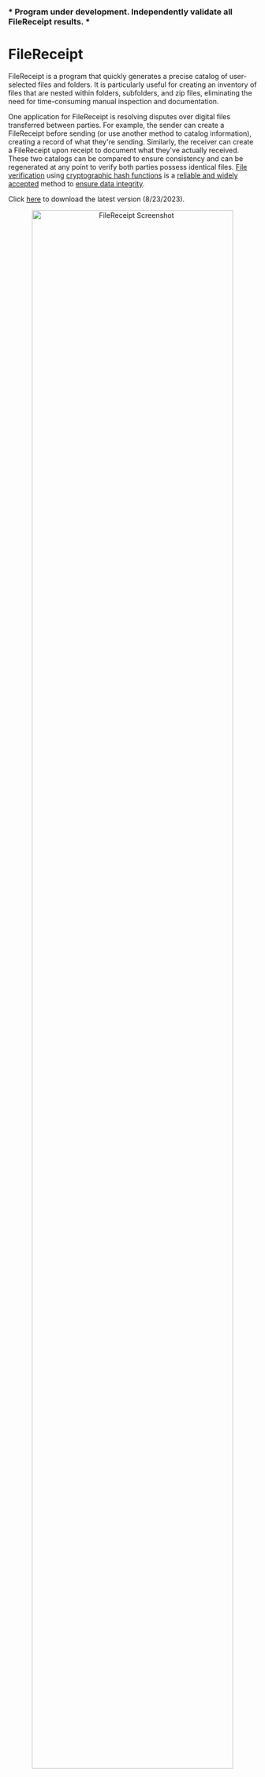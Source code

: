 ### * Program under development. Independently validate all FileReceipt results. *

# FileReceipt
FileReceipt is a program that quickly generates a precise catalog of user-selected files and folders. It is particularly useful for creating an inventory of files that are nested within folders, subfolders, and zip files, eliminating the need for time-consuming manual inspection and documentation.

One application for FileReceipt is resolving disputes over digital files transferred between parties. For example, the sender can create a FileReceipt before sending (or use another method to catalog information), creating a record of what they're sending. Similarly, the receiver can create a FileReceipt upon receipt to document what they've actually received. These two catalogs can be compared to ensure consistency and can be regenerated at any point to verify both parties possess identical files. [File verification](https://en.wikipedia.org/wiki/File_verification) using [cryptographic hash functions](https://en.wikipedia.org/wiki/Cryptographic_hash_function) is a [reliable and widely accepted](https://csrc.nist.gov/Projects/Hash-Functions) method to [ensure data integrity](https://learn.microsoft.com/en-us/dotnet/standard/security/ensuring-data-integrity-with-hash-codes).

Click [here](https://github.com/btc-git/FileReceipt#-download) to download the latest version (8/23/2023).

<p align="center">
  <img src="https://crimlawtech.com/FileReceiptScreenshot.PNG" alt="FileReceipt Screenshot" width="90%">
</p>

### FileReceipt records the following information for each file:

- File Path
- File Name
- File Hash
- File Size
- Folder Path
- Folder Name

### FileReceipt also records:
- Errors encountered during processing
- Empty Files (0 bytes)
- Empty Folders (0 items)
- Files with matching hashes

## Usage

To use FileReceipt:
1. Add files and folders to the file list box by either dragging and dropping them or clicking "Browse for Files".
2. Once files have been added to the list, click "Generate FileReceipt" and select a location to save the FileReceipts.
3. After the processing is complete, a folder will open containing a text file and a CSV file (spreadsheet) that both contain the same catalog information in different formats.

FileReceipt works [recursively](https://en.wikipedia.org/wiki/Recursion_(computer_science)), meaning if you add a folder or zip file to the list, it will search inside and catalog all the files, folders, and zip files within it. By adding the top-level folder or zip file, you can capture the entire directory structure and contents of everything nested inside.

FileReceipt calculates a [hash value](https://en.wikipedia.org/wiki/Cryptographic_hash_function) for each file that it processes. This value is unique to the file and can be used to demonstrate the file is the same and has not been tampered with or changed over time. Once a hash value has been calculated for a file, it can be recalculated again at any time and will remain the same. If the hash value changes on any subsequent recalculation, it means the file is not the same as when the hash value was originally calculated. 

FileReceipt uses hash algorithm [SHA-256](https://en.wikipedia.org/wiki/SHA-2) by default, but can be changed to use SHA-512, SHA-1, MD5, or other common algorithms. Changing the hash algorithm may be necessary to coordinate with other programs or individuals. When comparing files, in order for the hash values of identical files to match, the same hash algorithm must be used.

#### NOTE: Windows users should enable the "Long File Path" option for accurate results.
By default, Windows imposes a limit on the length of file paths and names, restricting them to approximately 260 characters. If a file path exceeds this limit due to long folder names or file names, some programs might be unable to open the file, even if it appears visible in Windows File Explorer.

| ---------------- File Path ----------------- || ----- File Name ----- |

C:\DocumentsFolder\WorkProjectsFolder\SampleDocument.PDF

| --------- Example File Path Length: 56 Characters Long --------- |

To overcome this limitation, the "Long File Paths" option must be manually enabled in Windows. Without enabling this setting, FileReceipt, and other programs, may encounter difficulties consistently opening files within long file paths. Consequently, when creating a FileReceipt for files and folders with long paths, failure to enable the "Long File Paths" setting may lead to errors or omission of these files from the catalog.

WARNING: Modifying the Windows Registry can be dangerous and may render your computer unusable. Seek assistance from your IT department or proceed with caution and create a backup before making changes.

Visit the following pages for information and instructions on enabling "Long File Paths":
   - [Long File Paths in Windows](https://learn.microsoft.com/en-us/windows/win32/fileio/maximum-file-path-limitation?tabs=registry)
   - [Enabling Long File Paths](https://www.autodesk.com/support/technical/article/caas/sfdcarticles/sfdcarticles/The-Windows-10-default-path-length-limitation-MAX-PATH-is-256-characters.html)

## Download (for most users)

Download the latest version on GitHub [here](https://github.com/btc-git/FileReceipt/raw/main/FileReceipt.exe). (8/23/2023)
- You may receive a [warning](https://learn.microsoft.com/en-us/windows/security/operating-system-security/virus-and-threat-protection/microsoft-defender-smartscreen/) when you run the program for the first time. To bypass the warning, click 'More info' and then 'Run anyway.' The program has been submitted to Microsoft for security analysis, which should make that warning go away soon.

## Build (for developers)

Prerequisites: [Python 3.x](https://www.python.org/) and [PyQt5](https://pypi.org/project/PyQt5/)

Source Code: All FileReceipt source code and files are on the GitHub [repository](https://github.com/btc-git/FileReceipt).

### Windows Build Instructions (macOS build coming soon)
1. Install Python 3.x: 
   - Download Python 3.x from the official Python [website](https://www.python.org/downloads/).
   - Follow the installation instructions provided by the Python installer.
2. Install PyQt5:
   - Open a command prompt or terminal.
   - Run the following command to install PyQt5:
     ```
     pip install pyqt5
     ```
3. Build the standalone executable:
   - Open a command prompt or terminal.
   - Navigate to the directory where you have the FileReceipt.py and other repository files located.
   - Run the following command to build the standalone executable using PyInstaller:
     ```
     pyinstaller --onefile --windowed --icon=C:\FileReceipt\fricon.ico --add-data "fricon.png;." --add-data "license.txt;." FileReceipt.py
     ```
   Note: Replace `C:\FileReceipt\fricon.ico` with the actual path to your fricon.ico file.

## License
FileReceipt is licensed under the GNU General Public License v3.0.
See the [LICENSE](https://github.com/btc-git/FileReceipt/blob/main/LICENSE.txt) file in the project for the full license text.

This program is distributed in the hope that it will be useful, but WITHOUT ANY WARRANTY; without even the implied warranty of MERCHANTABILITY or FITNESS FOR A PARTICULAR PURPOSE.
See the GNU General Public License for more details. 

You should have received a copy of the GNU General Public License along with this program. If not, see <https://www.gnu.org/licenses/>.

## Contact
Brian@CrimLawTech.com

Copyright (c) 2023 Brian Cummings
